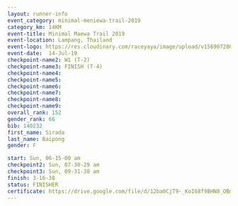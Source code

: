 ```yaml
---
layout: runner-info 
event_category: minimal-meniewa-trail-2019 
category_km: 14KM 
event-title: Minimal Maewa Trail 2019 
event-location: Lampang, Thailand 
event-logo: https://res.cloudinary.com/raceyaya/image/upload/v1569072805/logo/minimal-trail_ktnvsp.jpg 
event-date:  14-Jul-19 
checkpoint-name2: W1 (T-2) 
checkpoint-name3: FINISH (T-4) 
checkpoint-name4: 
checkpoint-name5: 
checkpoint-name6: 
checkpoint-name7: 
checkpoint-name8: 
checkpoint-name9: 
overall_rank: 152
gender_rank: 66
bib: 140232
first_name: Sirada
last_name: Baipong
gender: F

start: Sun, 06-15-00 am
checkpoint2: Sun, 07-30-29 am
checkpoint3: Sun, 09-31-38 am
finish: 3-16-38
status: FINISHER
certificate: https://drive.google.com/file/d/12ba0CjT9-_KoI68f9BHN8_OBmCTsIDxn/view?usp=sharing
---
```

